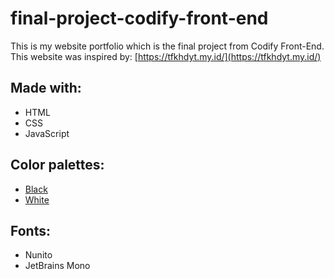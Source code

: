 # final-project-codify-front-end

This is my website portfolio which is the final project from Codify Front-End. This website was inspired by: [https://tfkhdyt.my.id/](https://tfkhdyt.my.id/)

## Made with:

- HTML
- CSS
- JavaScript

## Color palettes:

- [Black](https://coolors.co/palette/0d1b2a-1b263b-415a77-778da9-e0e1dd)
- [White](https://coolors.co/palette/f8f9fa-e9ecef-dee2e6-ced4da-adb5bd-6c757d-495057-343a40-212529)

## Fonts:

- Nunito
- JetBrains Mono
